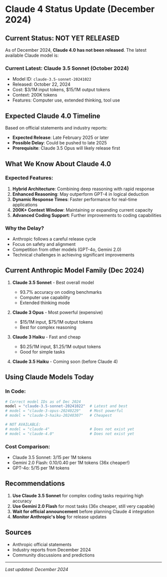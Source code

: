 # Claude 4 Status Update (December 2024)

## Current Status: NOT YET RELEASED

As of December 2024, **Claude 4.0 has not been released**. The latest available Claude model is:

### Current Latest: Claude 3.5 Sonnet (October 2024)
- Model ID: `claude-3.5-sonnet-20241022`
- Released: October 22, 2024
- Cost: $3/1M input tokens, $15/1M output tokens
- Context: 200K tokens
- Features: Computer use, extended thinking, tool use

## Expected Claude 4.0 Timeline

Based on official statements and industry reports:

- **Expected Release**: Late February 2025 or later
- **Possible Delay**: Could be pushed to late 2025
- **Prerequisite**: Claude 3.5 Opus will likely release first

## What We Know About Claude 4.0

### Expected Features:
1. **Hybrid Architecture**: Combining deep reasoning with rapid response
2. **Enhanced Reasoning**: May outperform GPT-4 in logical deduction
3. **Dynamic Response Times**: Faster performance for real-time applications
4. **200K+ Context Window**: Maintaining or expanding current capacity
5. **Advanced Coding Support**: Further improvements to coding capabilities

### Why the Delay?
- Anthropic follows a careful release cycle
- Focus on safety and alignment
- Competition from other models (GPT-4o, Gemini 2.0)
- Technical challenges in achieving significant improvements

## Current Anthropic Model Family (Dec 2024)

1. **Claude 3.5 Sonnet** - Best overall model
   - 93.7% accuracy on coding benchmarks
   - Computer use capability
   - Extended thinking mode

2. **Claude 3 Opus** - Most powerful (expensive)
   - $15/1M input, $75/1M output tokens
   - Best for complex reasoning

3. **Claude 3 Haiku** - Fast and cheap
   - $0.25/1M input, $1.25/1M output tokens
   - Good for simple tasks

4. **Claude 3.5 Haiku** - Coming soon (before Claude 4)

## Using Claude Models Today

### In Code:
```python
# Correct model IDs as of Dec 2024
model = "claude-3.5-sonnet-20241022"  # Latest and best
# model = "claude-3-opus-20240229"    # Most powerful
# model = "claude-3-haiku-20240307"   # Cheapest

# NOT AVAILABLE:
# model = "claude-4"                  # Does not exist yet
# model = "claude-4.0"                # Does not exist yet
```

### Cost Comparison:
- Claude 3.5 Sonnet: $3/$15 per 1M tokens
- Gemini 2.0 Flash: $0.10/$0.40 per 1M tokens (36x cheaper!)
- GPT-4o: $5/$15 per 1M tokens

## Recommendations

1. **Use Claude 3.5 Sonnet** for complex coding tasks requiring high accuracy
2. **Use Gemini 2.0 Flash** for most tasks (36x cheaper, still very capable)
3. **Wait for official announcement** before planning Claude 4 integration
4. **Monitor Anthropic's blog** for release updates

## Sources
- Anthropic official statements
- Industry reports from December 2024
- Community discussions and predictions

---

*Last updated: December 2024*